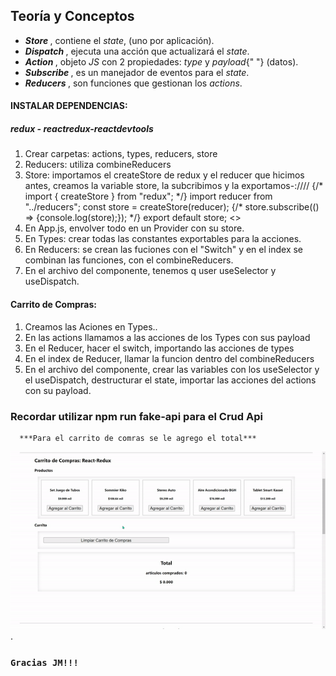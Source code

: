 <h2>Teoría y Conceptos</h2>
      <ul style={{ fontSize: "20px" }}>
        <li>
          <b>
            <i>Store</i>
          </b>
          , contiene el <i>state</i>, (uno por aplicación).
        </li>
        <li>
          <b>
            <i>Dispatch</i>
          </b>
          , ejecuta una acción que actualizará el <i>state</i>.
        </li>
        <li>
          <b>
            <i>Action</i>
          </b>
          , objeto <i>JS</i> con 2 propiedades: <i>type</i> y <i>payload</i>{" "}
          (datos).
        </li>
        <li>
          <b>
            <i>Subscribe</i>
          </b>
          , es un manejador de eventos para el <i>state</i>.
        </li>
        <li>
          <b>
            <i>Reducers</i>
          </b>
          , son funciones que gestionan los <i>actions</i>.
        </li>
      </ul>
      <h4>INSTALAR DEPENDENCIAS:</h4>
      <h5>redux - reactredux-reactdevtools</h5>
      <ol>
        <li>Crear carpetas: actions, types, reducers, store</li>
        <li>Reducers: utiliza combineReducers</li>
        <li>
          Store: importamos el createStore de redux y el reducer que hicimos
          antes, creamos la variable store, la subcribimos y la exportamos-:////
          {/* import { createStore } from "redux"; */}
          import reducer from "../reducers"; const store = createStore(reducer);
          {/* store.subscribe(() => {console.log(store);}); */}
          export default store; &lt;&gt;
        </li>
        <li>En App.js, envolver todo en un Provider con su store.</li>
        <li>
          En Types: crear todas las constantes exportables para la acciones.
        </li>
        <li>
          En Reducers: se crean las fuciones con el "Switch" y en el index se
          combinan las funciones, con el combineReducers.
        </li>
        <li>
          En el archivo del componente, tenemos q user useSelector y
          useDispatch.
        </li>
      </ol>
      <h4>Carrito de Compras:</h4>
      <ol>
        <li>Creamos las Aciones en Types..</li>
        <li>
          En las actions llamamos a las acciones de los Types con sus payload
        </li>
        <li>
          En el Reducer, hacer el switch, importando las acciones de types
        </li>
        <li>
          En el index de Reducer, llamar la funcion dentro del combineReducers
        </li>
        <li>
          En el archivo del componente, crear las variables con los useSelector
          y el useDispatch, destructurar el state, importar las acciones del
          actions con su payload.
        </li>
      </ol>

<h3>Recordar utilizar npm run fake-api para el Crud Api</h3>

      ***Para el carrito de comras se le agrego el total***

![imagentext](src/img/callito.gif).

### `Gracias JM!!!`
